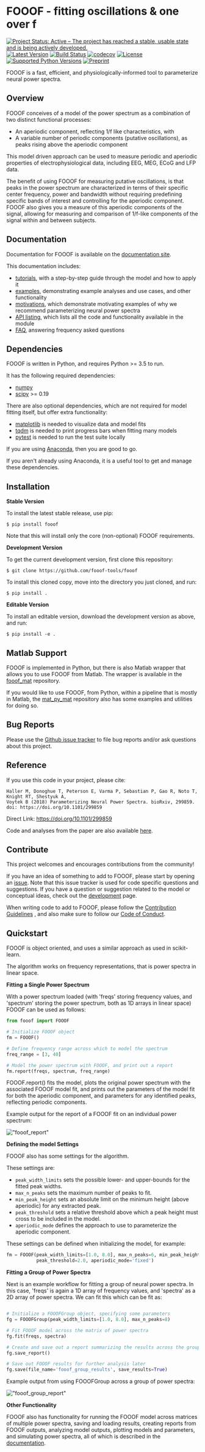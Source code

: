 # FOOOF - fitting oscillations & one over f

[![Project Status: Active – The project has reached a stable, usable state and is being actively developed.](http://www.repostatus.org/badges/latest/active.svg)](http://www.repostatus.org/#active)
[![Latest Version](https://img.shields.io/pypi/v/fooof.svg)](https://pypi.python.org/pypi/fooof/)
[![Build Status](https://travis-ci.org/fooof-tools/fooof.svg)](https://travis-ci.org/fooof-tools/fooof)
[![codecov](https://codecov.io/gh/fooof-tools/fooof/branch/master/graph/badge.svg)](https://codecov.io/gh/fooof-tools/fooof)
[![License](https://img.shields.io/pypi/l/fooof.svg)](https://opensource.org/licenses/Apache-2.0)
[![Supported Python Versions](https://img.shields.io/pypi/pyversions/fooof.svg)](https://pypi.python.org/pypi/fooof/)
[![Preprint](https://img.shields.io/badge/preprint-10.1101/299859-informational.svg)](https://doi.org/10.1101/299859)

FOOOF is a fast, efficient, and physiologically-informed tool to parameterize neural power spectra.

## Overview

FOOOF conceives of a model of the power spectrum as a combination of two distinct functional processes:
- An aperiodic component, reflecting 1/f like characteristics, with
- A variable number of periodic components (putative oscillations), as peaks rising above the aperiodic component

This model driven approach can be used to measure periodic and aperiodic properties of electrophysiological data,
including EEG, MEG, ECoG and LFP data.

The benefit of using FOOOF for measuring putative oscillations, is that peaks in the power spectrum are
characterized in terms of their specific center frequency, power and bandwidth without requiring predefining
specific bands of interest and controlling for the aperiodic component.
FOOOF also gives you a measure of this aperiodic components of the signal, allowing for measuring and
comparison of 1/f-like components of the signal within and between subjects.

## Documentation

Documentation for FOOOF is available on the
[documentation site](https://fooof-tools.github.io/fooof/index.html).

This documentation includes:
- [tutorials](https://fooof-tools.github.io/fooof/auto_tutorials/index.html),
with a step-by-step guide through the model and how to apply it
- [examples](https://fooof-tools.github.io/fooof/auto_examples/index.html),
demonstrating example analyses and use cases, and other functionality
- [motivations](https://fooof-tools.github.io/fooof/auto_motivations/index.html),
which demonstrate motivating examples of why we recommend parameterizing neural power spectra
- [API listing](https://fooof-tools.github.io/fooof/api.html),
which lists all the code and functionality available in the module
- [FAQ](https://fooof-tools.github.io/fooof/faq.html),
answering frequency asked questions

## Dependencies

FOOOF is written in Python, and requires Python >= 3.5 to run.

It has the following required dependencies:
- [numpy](https://github.com/numpy/numpy)
- [scipy](https://github.com/scipy/scipy) >= 0.19

There are also optional dependencies, which are not required for model fitting itself, but offer extra functionality:
- [matplotlib](https://github.com/matplotlib/matplotlib) is needed to visualize data and model fits
- [tqdm](https://github.com/tqdm/tqdm) is needed to print progress bars when fitting many models
- [pytest](https://github.com/pytest-dev/pytest) is needed to run the test suite locally

If you are using [Anaconda](https://www.anaconda.com/download/), then you are good to go.

If you aren't already using Anaconda, it is a useful tool to get and manage these dependencies.

## Installation

**Stable Version**

To install the latest stable release, use pip:

`$ pip install fooof`

Note that this will install only the core (non-optional) FOOOF requirements.

**Development Version**

To get the current development version, first clone this repository:

`$ git clone https://github.com/fooof-tools/fooof`

To install this cloned copy, move into the directory you just cloned, and run:

`$ pip install .`

**Editable Version**

To install an editable version, download the development version as above, and run:

`$ pip install -e .`

## Matlab Support

FOOOF is implemented in Python, but there is also Matlab wrapper that allows you to use FOOOF from Matlab.
The wrapper is available in the
[fooof_mat](http://github.com/fooof-tools/fooof_mat) repository.

If you would like to use FOOOF, from Python, within a pipeline that is mostly in Matlab, the
[mat_py_mat](https://github.com/fooof-tools/mat_py_mat)
repository also has some examples and utilities for doing so.

## Bug Reports

Please use the
[Github issue tracker](https://github.com/fooof-tools/fooof/issues)
to file bug reports and/or ask questions about this project.

## Reference

If you use this code in your project, please cite:

    Haller M, Donoghue T, Peterson E, Varma P, Sebastian P, Gao R, Noto T, Knight RT, Shestyuk A,
    Voytek B (2018) Parameterizing Neural Power Spectra. bioRxiv, 299859.
    doi: https://doi.org/10.1101/299859

Direct Link: https://doi.org/10.1101/299859

Code and analyses from the paper are also available
[here](https://github.com/fooof-tools/Paper).

## Contribute

This project welcomes and encourages contributions from the community!

If you have an idea of something to add to FOOOF, please start by opening an
[issue](https://github.com/fooof-tools/fooof/issues).
Note that this issue tracker is used for code specific questions and suggestions.
If you have a question or suggestion related to the model or conceptual ideas, check out the
[development](https://github.com/fooof-tools/Development) page.

When writing code to add to FOOOF, please follow the
[Contribution Guidelines](https://github.com/fooof-tools/fooof/blob/master/CONTRIBUTING.md)
, and also make sure to follow our
[Code of Conduct](https://github.com/fooof-tools/fooof/blob/master/CODE_OF_CONDUCT.md).

## Quickstart

FOOOF is object oriented, and uses a similar approach as used in scikit-learn.

The algorithm works on frequency representations, that is power spectra in linear space.

**Fitting a Single Power Spectrum**

With a power spectrum loaded (with 'freqs' storing frequency values, and 'spectrum' storing
the power spectrum, both as 1D arrays in linear space) FOOOF can be used as follows:

```python
from fooof import FOOOF

# Initialize FOOOF object
fm = FOOOF()

# Define frequency range across which to model the spectrum
freq_range = [3, 40]

# Model the power spectrum with FOOOF, and print out a report
fm.report(freqs, spectrum, freq_range)
```

FOOOF.report() fits the model, plots the original power spectrum with the associated FOOOF model fit,
and prints out the parameters of the model fit for both the aperiodic component, and parameters for
any identified peaks, reflecting periodic components.

Example output for the report of a FOOOF fit on an individual power spectrum:

!["fooof_report"](https://raw.githubusercontent.com/fooof-tools/fooof/master/doc/img/FOOOF_report.png)

**Defining the model Settings**

FOOOF also has some settings for the algorithm.

These settings are:
* `peak_width_limits` sets the possible lower- and upper-bounds for the fitted peak widths.
* `max_n_peaks` sets the maximum number of peaks to fit.
* `min_peak_height` sets an absolute limit on the minimum height (above aperiodic) for any extracted peak.
* `peak_threshold` sets a relative threshold above which a peak height must cross to be included in the model.
* `aperiodic_mode` defines the approach to use to parameterize the aperiodic component.

These settings can be defined when initializing the model, for example:
```python
fm = FOOOF(peak_width_limits=[1.0, 8.0], max_n_peaks=6, min_peak_height=0.1,
           peak_threshold=2.0, aperiodic_mode='fixed')
```

**Fitting a Group of Power Spectra**

Next is an example workflow for fitting a group of neural power spectra.
In this case, 'freqs' is again a 1D array of frequency values, and 'spectra' as a 2D array of power spectra.
We can fit this  which can be fit as:

```python

# Initialize a FOOOFGroup object, specifying some parameters
fg = FOOOFGroup(peak_width_limits=[1.0, 8.0], max_n_peaks=8)

# Fit FOOOF model across the matrix of power spectra
fg.fit(freqs, spectra)

# Create and save out a report summarizing the results across the group of power spectra
fg.save_report()

# Save out FOOOF results for further analysis later
fg.save(file_name='fooof_group_results', save_results=True)
```

Example output from using FOOOFGroup across a group of power spectra:

!["fooof_group_report"](https://github.com/fooof-tools/fooof/blob/master/doc/img/FOOOFGroup_report.png)

**Other Functionality**

FOOOF also has functionality for running the FOOOF model across matrices of multiple power spectra,
saving and loading results, creating reports from FOOOF outputs, analyzing model outputs,
plotting models and parameters, and simulating power spectra, all of which is described in the
[documentation](https://fooof-tools.github.io/fooof/).

